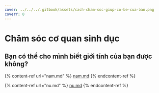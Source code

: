 ```yaml
---
cover: ../../../.gitbook/assets/cach-cham-soc-giup-co-be-cua-ban.png
coverY: 0
---
```


# Chăm sóc cơ quan sinh dục

## Bạn có thể cho mình biết giới tính của bạn được không?

{% content-ref url="nam.md" %}
[nam.md](nam.md)
{% endcontent-ref %}

{% content-ref url="nu.md" %}
[nu.md](nu.md)
{% endcontent-ref %}


